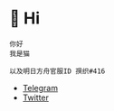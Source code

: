 # 🐾 Hi

    你好
    我是猫

    以及明日方舟官服ID 孭织#416

- [Telegram]("t.me/bakashigure")
- [Twitter]("twitter.com/bakashigure")

